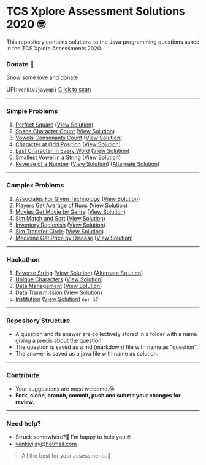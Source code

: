 # TCS Xplore Assessment Solutions 2020 🤓
This repository contains solutions to the Java programming questions asked in the TCS Xplore Assessments 2020.
### Donate 💙
Show some love and donate

UPI: `venkivijay@upi` [Click to scan](https://user-images.githubusercontent.com/30868354/78326173-5385a380-7597-11ea-942a-af28e2343dd4.jpeg)
***

### Simple Problems
1. [Perfect Square](https://github.com/venkivijay/Java-Solutions-TCS-Xplore-Protracted-Assessment/blob/master/Perfect_Square/Question.md) ([View Solution](https://github.com/venkivijay/Java-Solutions-TCS-Xplore-Protracted-Assessment/blob/master/Perfect_Square/Solution.java))
2. [Space Character Count](https://github.com/venkivijay/Java-Solutions-TCS-Xplore-Protracted-Assessment/blob/master/Space_Character_Count/Question.md) ([View Solution](https://github.com/venkivijay/Java-Solutions-TCS-Xplore-Protracted-Assessment/blob/master/Space_Character_Count/Solution.java))
3. [Vowels Consonants Count](https://github.com/venkivijay/Java-Solutions-TCS-Xplore-Protracted-Assessment/blob/master/Vowels_Consonants_Count/Question.md) ([View Solution](https://github.com/venkivijay/Java-Solutions-TCS-Xplore-Protracted-Assessment/blob/master/Vowels_Consonants_Count/Solution.java))
4. [Character at Odd Position](https://github.com/venkivijay/Java-Solutions-TCS-Xplore-Protracted-Assessment/blob/master/Character_At_Odd_Position/Question.md) ([View Solution](https://github.com/venkivijay/Java-Solutions-TCS-Xplore-Protracted-Assessment/blob/master/Character_At_Odd_Position/Solution.java))
5. [Last Character in Every Word](https://github.com/venkivijay/Java-Solutions-TCS-Xplore-Protracted-Assessment/blob/master/Last_Character_In_Every_Word/Question.md) ([View Solution](https://github.com/venkivijay/Java-Solutions-TCS-Xplore-Protracted-Assessment/blob/master/Last_Character_In_Every_Word/Solution.java))
6. [Smallest Vowel in a String](https://github.com/venkivijay/Java-Solutions-TCS-Xplore-Protracted-Assessment/blob/master/Smallest_Vowel_in_a_String/Question.md) ([View Solution](https://github.com/venkivijay/Java-Solutions-TCS-Xplore-Protracted-Assessment/blob/master/Smallest_Vowel_in_a_String/Solution.java))
7. [Reverse of a Number](https://github.com/venkivijay/Java-Solutions-TCS-Xplore-Proctored-Assessment/blob/master/Reverse_Number/Question.md) ([View Solution](https://github.com/venkivijay/Java-Solutions-TCS-Xplore-Proctored-Assessment/blob/master/Reverse_Number/Solution1.java)) ([Alternate Solution](https://github.com/venkivijay/Java-Solutions-TCS-Xplore-Proctored-Assessment/blob/master/Reverse_Number/Solution2.java))

***

### Complex Problems
1. [Associates For Given Technology](https://github.com/venkivijay/Java-Solutions-TCS-Xplore-Protracted-Assessment/blob/master/Associate_For_Given_Technology/Question.md) ([View Solution](https://github.com/venkivijay/Java-Solutions-TCS-Xplore-Protracted-Assessment/blob/master/Associate_For_Given_Technology/Solution.java))
2. [Players Get Average of Runs](https://github.com/venkivijay/Java-Solutions-TCS-Xplore-Protracted-Assessment/blob/master/Player_Get_Average_of_Runs/Question.md) ([View Solution](https://github.com/venkivijay/Java-Solutions-TCS-Xplore-Protracted-Assessment/blob/master/Player_Get_Average_of_Runs/Solution.java))
3. [Movies Get Movie by Genre](https://github.com/venkivijay/Java-Solutions-TCS-Xplore-Protracted-Assessment/blob/master/Movie_Get_Movie_By_Genre/Question.md) ([View Solution](https://github.com/venkivijay/Java-Solutions-TCS-Xplore-Protracted-Assessment/blob/master/Movie_Get_Movie_By_Genre/Solution.java))
4. [Sim Match and Sort](https://github.com/venkivijay/Java-Solutions-TCS-Xplore-Protracted-Assessment/blob/master/Sim_Match_And_Sort/Question.md) ([View Solution](https://github.com/venkivijay/Java-Solutions-TCS-Xplore-Protracted-Assessment/blob/master/Sim_Match_And_Sort/Solution.java))
5. [Inventory Replenish](https://github.com/venkivijay/Java-Solutions-TCS-Xplore-Protracted-Assessment/blob/master/Inventory_Replenish/Question.md) ([View Solution](https://github.com/venkivijay/Java-Solutions-TCS-Xplore-Protracted-Assessment/blob/master/Inventory_Replenish/Solution.java))
6. [Sim Transfer Circle](https://github.com/venkivijay/Java-Solutions-TCS-Xplore-Protracted-Assessment/blob/master/Sim_Transfer_Circle/Question.md) ([View Solution](https://github.com/venkivijay/Java-Solutions-TCS-Xplore-Protracted-Assessment/blob/master/Sim_Transfer_Circle/Solution.java))
7. [Medicine Get Price by Disease](https://github.com/venkivijay/Java-Solutions-TCS-Xplore-Proctored-Assessment/blob/master/Medicine_Get_Price_by_Disease/Question.md) ([View Solution](https://github.com/venkivijay/Java-Solutions-TCS-Xplore-Proctored-Assessment/blob/master/Medicine_Get_Price_by_Disease/Solution.java))

*****
### Hackathon
1. [Reverse String](https://github.com/venkivijay/Java-Solutions-TCS-Xplore-Proctored-Assessment/blob/master/Reverse_String/Question.md) ([View Solution](https://github.com/venkivijay/Java-Solutions-TCS-Xplore-Proctored-Assessment/blob/master/Reverse_String/Solution1.java)) ([Alternate Solution](https://github.com/venkivijay/Java-Solutions-TCS-Xplore-Proctored-Assessment/blob/master/Reverse_String/Solution2.java))
2. [Unique Characters](https://github.com/venkivijay/Java-Solutions-TCS-Xplore-Proctored-Assessment/blob/master/Unique_Characters/Question.md) ([View Solution](https://github.com/venkivijay/Java-Solutions-TCS-Xplore-Proctored-Assessment/blob/master/Unique_Characters/Solution.java))
3. [Data Management](https://github.com/venkivijay/Java-Solutions-TCS-Xplore-Proctored-Assessment/blob/master/Device_Management/Question.md) ([View Solution](https://github.com/venkivijay/Java-Solutions-TCS-Xplore-Proctored-Assessment/blob/master/Device_Management/Solution.java))
4. [Data Transmission](https://github.com/venkivijay/Java-Solutions-TCS-Xplore-Proctored-Assessment/blob/master/Data_Transmission/Question.md) ([View Solution](https://github.com/venkivijay/Java-Solutions-TCS-Xplore-Proctored-Assessment/blob/master/Data_Transmission/Solution.java))
5. [Institution](https://github.com/venkivijay/Java-Solutions-TCS-Xplore-Proctored-Assessment/blob/master/Institution/Question.md) ([View Solution](https://github.com/venkivijay/Java-Solutions-TCS-Xplore-Proctored-Assessment/blob/master/Institution/Solution.java)) `Apr 17`


*****
### Repository Structure
  - A question and its answer are collectively stored in a folder with a name giving a precis about the question.
  - The question is saved as a md (markdown) file with name as "question".
  - The answer is saved as a java file with name as solution.

***********

### Contribute
  - Your suggestions are most welcome.😜
  - **Fork, clone, branch, commit, push and submit your changes for review.**

***********

### Need help?
  - Struck somewhere?🤔 I'm happy to help you.🤓
  - <venkivijay@hotmail.com>
> All the best for your assessments.💯
